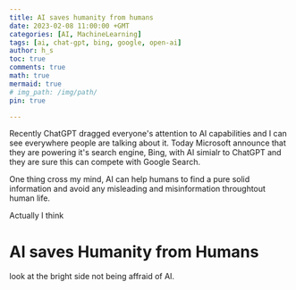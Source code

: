 ```yaml
---
title: AI saves humanity from humans
date: 2023-02-08 11:00:00 +GMT
categories: [AI, MachineLearning]
tags: [ai, chat-gpt, bing, google, open-ai]
author: h_s
toc: true
comments: true
math: true
mermaid: true
# img_path: /img/path/
pin: true

---
```


Recently ChatGPT dragged everyone's attention to AI capabilities and I can see everywhere people are talking about it. Today Microsoft announce that they are powering it's search engine, Bing, with AI simialr to ChatGPT and they are sure this can compete with Google Search. 

One thing cross my mind, AI can help humans to find a pure solid information and avoid any misleading and misinformation throughtout human life. 

Actually I think 

<h1> AI saves Humanity from Humans </h1>

look at the bright side not being affraid of AI. 

